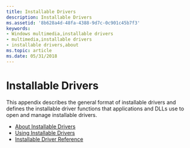 ```yaml
---
title: Installable Drivers
description: Installable Drivers
ms.assetid: '8b628a4d-48fa-4388-9d7c-0c901c45b7f3'
keywords:
- Windows multimedia,installable drivers
- multimedia,installable drivers
- installable drivers,about
ms.topic: article
ms.date: 05/31/2018
---
```


# Installable Drivers

This appendix describes the general format of installable drivers and defines the installable driver functions that applications and DLLs use to open and manage installable drivers.

-   [About Installable Drivers](about-installable-drivers.md)
-   [Using Installable Drivers](using-installable-drivers.md)
-   [Installable Driver Reference](installable-driver-reference.md)

 

 




